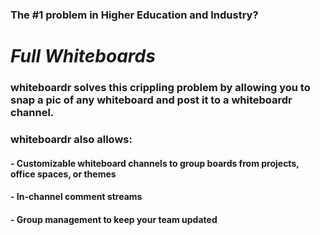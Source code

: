 
### The  #1 problem in Higher Education and Industry? 
# *Full Whiteboards*

### **whiteboardr** solves this crippling problem by allowing you to snap a pic of any whiteboard and post it to a **whiteboardr** channel. 

### whiteboardr also allows:
#### - Customizable whiteboard channels to group boards from projects, office spaces, or themes
#### - In-channel comment streams
#### - Group management to keep your team updated

